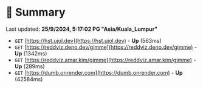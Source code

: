 # 📖 Summary
Last updated: **25/9/2024, 5:17:02 PG "Asia/Kuala_Lumpur"**

- `GET` [https://hst.ujol.dev](https://hst.ujol.dev) - **Up** (563ms)
- `GET` [https://reddviz.deno.dev/gimme](https://reddviz.deno.dev/gimme) - **Up** (1342ms)
- `GET` [https://reddviz.amar.kim/gimme](https://reddviz.amar.kim/gimme) - **Up** (289ms)
- `GET` [https://dumb.onrender.com](https://dumb.onrender.com) - **Up** (42584ms)
